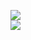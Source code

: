 [![](https://img.shields.io/badge/Made%20With-Github%20Spray-lightgrey.svg?style=for-the-badge&logo=github)](https://github.com/Annihil/github-spray#31536)  
[![](https://i.imgur.com/2DrTn0Z.gif)](https://github.com/Annihil/github-spray)